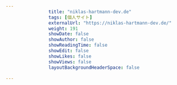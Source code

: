 ---
                title: "niklas-hartmann-dev.de"
                tags: [個人サイト]
                externalUrl: "https://niklas-hartmann-dev.de/"
                weight: 191
                showDate: false
                showAuthor: false
                showReadingTime: false
                showEdit: false
                showLikes: false
                showViews: false
                layoutBackgroundHeaderSpace: false
                ---


